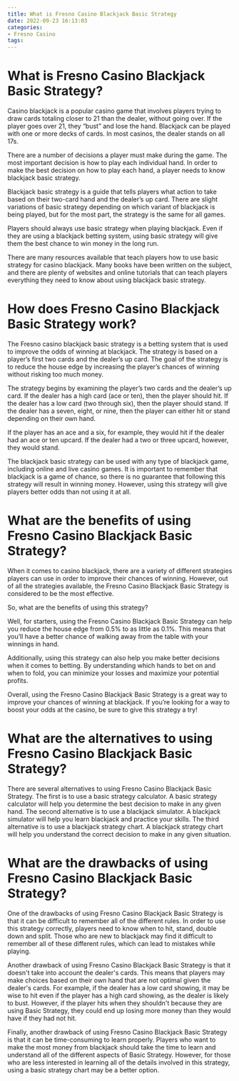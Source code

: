 ```yaml
---
title: What is Fresno Casino Blackjack Basic Strategy
date: 2022-09-23 16:13:03
categories:
- Fresno Casino
tags:
---
```



#  What is Fresno Casino Blackjack Basic Strategy?

Casino blackjack is a popular casino game that involves players trying to draw cards totaling closer to 21 than the dealer, without going over. If the player goes over 21, they “bust” and lose the hand. Blackjack can be played with one or more decks of cards. In most casinos, the dealer stands on all 17s.

There are a number of decisions a player must make during the game. The most important decision is how to play each individual hand. In order to make the best decision on how to play each hand, a player needs to know blackjack basic strategy.

Blackjack basic strategy is a guide that tells players what action to take based on their two-card hand and the dealer’s up card. There are slight variations of basic strategy depending on which variant of blackjack is being played, but for the most part, the strategy is the same for all games.

Players should always use basic strategy when playing blackjack. Even if they are using a blackjack betting system, using basic strategy will give them the best chance to win money in the long run.

There are many resources available that teach players how to use basic strategy for casino blackjack. Many books have been written on the subject, and there are plenty of websites and online tutorials that can teach players everything they need to know about using blackjack basic strategy.

#  How does Fresno Casino Blackjack Basic Strategy work?

The Fresno casino blackjack basic strategy is a betting system that is used to improve the odds of winning at blackjack. The strategy is based on a player’s first two cards and the dealer’s up card. The goal of the strategy is to reduce the house edge by increasing the player’s chances of winning without risking too much money.

The strategy begins by examining the player’s two cards and the dealer’s up card. If the dealer has a high card (ace or ten), then the player should hit. If the dealer has a low card (two through six), then the player should stand. If the dealer has a seven, eight, or nine, then the player can either hit or stand depending on their own hand.

If the player has an ace and a six, for example, they would hit if the dealer had an ace or ten upcard. If the dealer had a two or three upcard, however, they would stand.

The blackjack basic strategy can be used with any type of blackjack game, including online and live casino games. It is important to remember that blackjack is a game of chance, so there is no guarantee that following this strategy will result in winning money. However, using this strategy will give players better odds than not using it at all.

#  What are the benefits of using Fresno Casino Blackjack Basic Strategy?

When it comes to casino blackjack, there are a variety of different strategies players can use in order to improve their chances of winning. However, out of all the strategies available, the Fresno Casino Blackjack Basic Strategy is considered to be the most effective.

So, what are the benefits of using this strategy?

Well, for starters, using the Fresno Casino Blackjack Basic Strategy can help you reduce the house edge from 0.5% to as little as 0.1%. This means that you’ll have a better chance of walking away from the table with your winnings in hand.

Additionally, using this strategy can also help you make better decisions when it comes to betting. By understanding which hands to bet on and when to fold, you can minimize your losses and maximize your potential profits.

Overall, using the Fresno Casino Blackjack Basic Strategy is a great way to improve your chances of winning at blackjack. If you’re looking for a way to boost your odds at the casino, be sure to give this strategy a try!

#  What are the alternatives to using Fresno Casino Blackjack Basic Strategy?

There are several alternatives to using Fresno Casino Blackjack Basic Strategy. The first is to use a basic strategy calculator. A basic strategy calculator will help you determine the best decision to make in any given hand. The second alternative is to use a blackjack simulator. A blackjack simulator will help you learn blackjack and practice your skills. The third alternative is to use a blackjack strategy chart. A blackjack strategy chart will help you understand the correct decision to make in any given situation.

#  What are the drawbacks of using Fresno Casino Blackjack Basic Strategy?

One of the drawbacks of using Fresno Casino Blackjack Basic Strategy is that it can be difficult to remember all of the different rules. In order to use this strategy correctly, players need to know when to hit, stand, double down and split. Those who are new to blackjack may find it difficult to remember all of these different rules, which can lead to mistakes while playing.

Another drawback of using Fresno Casino Blackjack Basic Strategy is that it doesn't take into account the dealer's cards. This means that players may make choices based on their own hand that are not optimal given the dealer's cards. For example, if the dealer has a low card showing, it may be wise to hit even if the player has a high card showing, as the dealer is likely to bust. However, if the player hits when they shouldn't because they are using Basic Strategy, they could end up losing more money than they would have if they had not hit.

Finally, another drawback of using Fresno Casino Blackjack Basic Strategy is that it can be time-consuming to learn properly. Players who want to make the most money from blackjack should take the time to learn and understand all of the different aspects of Basic Strategy. However, for those who are less interested in learning all of the details involved in this strategy, using a basic strategy chart may be a better option.